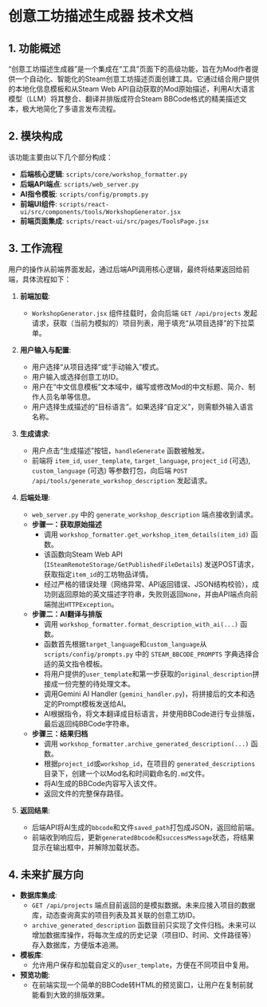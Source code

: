 # 创意工坊描述生成器 技术文档

## 1. 功能概述

“创意工坊描述生成器”是一个集成在“工具”页面下的高级功能，旨在为Mod作者提供一个自动化、智能化的Steam创意工坊描述页面创建工具。它通过结合用户提供的本地化信息模板和从Steam Web API自动获取的Mod原始描述，利用AI大语言模型（LLM）将其整合、翻译并排版成符合Steam BBCode格式的精美描述文本，极大地简化了多语言发布流程。

## 2. 模块构成

该功能主要由以下几个部分构成：

-   **后端核心逻辑**: `scripts/core/workshop_formatter.py`
-   **后端API端点**: `scripts/web_server.py`
-   **AI指令模板**: `scripts/config/prompts.py`
-   **前端UI组件**: `scripts/react-ui/src/components/tools/WorkshopGenerator.jsx`
-   **前端页面集成**: `scripts/react-ui/src/pages/ToolsPage.jsx`

## 3. 工作流程

用户的操作从前端界面发起，通过后端API调用核心逻辑，最终将结果返回给前端，具体流程如下：

1.  **前端加载**:
    *   `WorkshopGenerator.jsx` 组件挂载时，会向后端 `GET /api/projects` 发起请求，获取（当前为模拟的）项目列表，用于填充“从项目选择”的下拉菜单。

2.  **用户输入与配置**:
    *   用户选择“从项目选择”或“手动输入”模式。
    *   用户输入或选择创意工坊ID。
    *   用户在“中文信息模板”文本域中，编写或修改Mod的中文标题、简介、制作人员名单等信息。
    *   用户选择生成描述的“目标语言”。如果选择“自定义”，则需额外输入语言名称。

3.  **生成请求**:
    *   用户点击“生成描述”按钮，`handleGenerate` 函数被触发。
    *   前端将 `item_id`, `user_template`, `target_language`, `project_id` (可选), `custom_language` (可选) 等参数打包，向后端 `POST /api/tools/generate_workshop_description` 发起请求。

4.  **后端处理**:
    *   `web_server.py` 中的 `generate_workshop_description` 端点接收到请求。
    *   **步骤一：获取原始描述**
        *   调用 `workshop_formatter.get_workshop_item_details(item_id)` 函数。
        *   该函数向Steam Web API (`ISteamRemoteStorage/GetPublishedFileDetails`) 发送POST请求，获取指定`item_id`的工坊物品详情。
        *   经过严格的错误处理（网络异常、API返回错误、JSON结构校验），成功则返回原始的英文描述字符串，失败则返回`None`，并由API端点向前端抛出`HTTPException`。
    *   **步骤二：AI翻译与排版**
        *   调用 `workshop_formatter.format_description_with_ai(...)` 函数。
        *   函数首先根据`target_language`和`custom_language`从 `scripts/config/prompts.py` 中的 `STEAM_BBCODE_PROMPTS` 字典选择合适的英文指令模板。
        *   将用户提供的`user_template`和第一步获取的`original_description`拼接成一份完整的待处理文本。
        *   调用Gemini AI Handler (`gemini_handler.py`)，将拼接后的文本和选定的Prompt模板发送给AI。
        *   AI根据指令，将文本翻译成目标语言，并使用BBCode进行专业排版，最后返回纯BBCode字符串。
    *   **步骤三：结果归档**
        *   调用 `workshop_formatter.archive_generated_description(...)` 函数。
        *   根据`project_id`或`workshop_id`，在项目的 `generated_descriptions` 目录下，创建一个以Mod名和时间戳命名的`.md`文件。
        *   将AI生成的BBCode内容写入该文件。
        *   返回文件的完整保存路径。

5.  **返回结果**:
    *   后端API将AI生成的`bbcode`和文件`saved_path`打包成JSON，返回给前端。
    *   前端收到响应后，更新`generatedBbcode`和`successMessage`状态，将结果显示在输出框中，并解除加载状态。

## 4. 未来扩展方向

-   **数据库集成**:
    *   `GET /api/projects` 端点目前返回的是模拟数据。未来应接入项目的数据库，动态查询真实的项目列表及其关联的创意工坊ID。
    *   `archive_generated_description` 函数目前只实现了文件归档。未来可以增加数据库操作，将每次生成的历史记录（项目ID、时间、文件路径等）存入数据库，方便版本追溯。
-   **模板库**:
    *   允许用户保存和加载自定义的`user_template`，方便在不同项目中复用。
-   **预览功能**:
    *   在前端实现一个简单的BBCode转HTML的预览窗口，让用户在复制前就能看到大致的排版效果。
